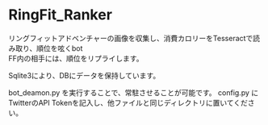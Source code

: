 # RingFit_Ranker
リングフィットアドベンチャーの画像を収集し、消費カロリーをTesseractで読み取り、順位を呟くbot<br>
FF内の相手には、順位をリプライします。

Sqlite3により、DBにデータを保持しています。

bot_deamon.py を実行することで、常駐させることが可能です。
config.py にTwitterのAPI Tokenを記入し、他ファイルと同じディレクトリに置いてください。
